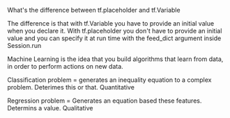 What's the difference between tf.placeholder and tf.Variable

The difference is that with tf.Variable you have to provide an initial value 
when you declare it. With tf.placeholder you don't have to provide an initial value 
and you can specify it at run time with the feed_dict argument inside Session.run

Machine Learning is the idea that you build algorithms that learn from data, in order to perform actions on new data.


Classification problem = generates an inequality equation to a complex problem. Deterimes this or that. Quantitative 

Regression problem = Generates an equation based these features. Determins a value. Qualitative
